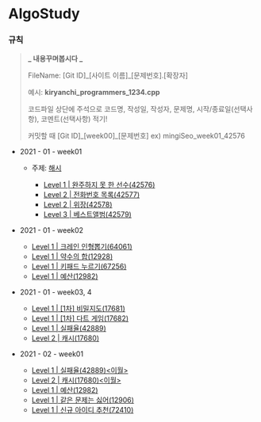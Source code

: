 # AlgoStudy

### 규칙

> **_ 내용꾸며봅시다 _**
>
> FileName: [Git ID]\_[사이트 이름]\_[문제번호].[확장자]
>
> 예시: **kiryanchi_programmers_1234.cpp**
>
> 코드파일 상단에 주석으로 코드명, 작성일, 작성자, 문제명, 시작/종료일(선택사항), 코멘트(선택사항) 적기!
>
> 커밋할 때 [Git ID]\_[week00]\_[문제번호] ex) mingiSeo_week01_42576

- 2021 - 01 - week01

  - 주제: [해시](https://programmers.co.kr/learn/courses/30/parts/12077)

    - [Level 1 | 완주하지 못 한 선수(42576)](https://programmers.co.kr/learn/courses/30/lessons/42576)
    - [Level 2 | 전화번호 목록(42577)](https://programmers.co.kr/learn/courses/30/lessons/42577)
    - [Level 2 | 위장(42578)](https://programmers.co.kr/learn/courses/30/lessons/42578)
    - [Level 3 | 베스트앨범(42579)](https://programmers.co.kr/learn/courses/30/lessons/42579)

- 2021 - 01 - week02

  - [Level 1 | 크레인 인형뽑기(64061)](https://programmers.co.kr/learn/courses/30/lessons/64061)
  - [Level 1 | 약수의 합(12928)](https://programmers.co.kr/learn/courses/30/lessons/12928)
  - [Level 1 | 키패드 누르기(67256)](https://programmers.co.kr/learn/courses/30/lessons/67256)
  - [Level 1 | 예산(12982)](https://programmers.co.kr/learn/courses/30/lessons/12982)

- 2021 - 01 - week03, 4

  - [Level 1 | [1차] 비밀지도(17681)](https://programmers.co.kr/learn/courses/30/lessons/17681)
  - [Level 1 | [1차] 다트 게임(17682)](https://programmers.co.kr/learn/courses/30/lessons/17682)
  - [Level 1 | 실패율(42889)](https://programmers.co.kr/learn/courses/30/lessons/42889)
  - [Level 2 | 캐시(17680)](https://programmers.co.kr/learn/courses/30/lessons/17680)

- 2021 - 02 - week01

  - [Level 1 | 실패율(42889)<이월>](https://programmers.co.kr/learn/courses/30/lessons/42889)
  - [Level 2 | 캐시(17680)<이월>](https://programmers.co.kr/learn/courses/30/lessons/17680)
  - [Level 1 | 예산(12982)](https://programmers.co.kr/learn/courses/30/lessons/12982)
  - [Level 1 | 같은 문제는 싫어(12906)](https://programmers.co.kr/learn/courses/30/lessons/12906)
  - [Level 1 | 신규 아이디 추천(72410)](https://programmers.co.kr/learn/courses/30/lessons/72410)

